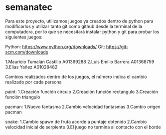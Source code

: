 # semanatec

Para este proyecto, utilizamos juegos ya creados dentro de python para modificarlos y utilizar tanto git como github desde la terminal de la computadora, por lo que se necesitará instalar python y git para probar los siguientes juegos:

Python: https://www.python.org/downloads/
Git: https://git-scm.com/downloads

1.Mauricio Tumalán Castillo A01369288
2.Luis Emilio Barrera A01368759
3.Elias Yañez A01028482

Cambios realizados dentro de los juegos, el número indica el cambio realizado por cada persona

paint:
1.Creación función circulo
2.Creación función rectangulo
3.Creación función triangulo

pacman:
1.Nuevo fantasma
2.Cambio velocidad fantasmas
3.Cambio origen pacman

snake:
1.Cambio spawn de fruta acorde a puntaje obtenido
2.Cambio velocidad inicial de serpiente
3.El juego no termina al contacto con el borde
